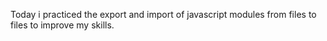Today i practiced the export and import of javascript modules from files to files to improve my skills.
